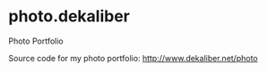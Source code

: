 photo.dekaliber
===============

Photo Portfolio

Source code for my photo portfolio: http://www.dekaliber.net/photo
